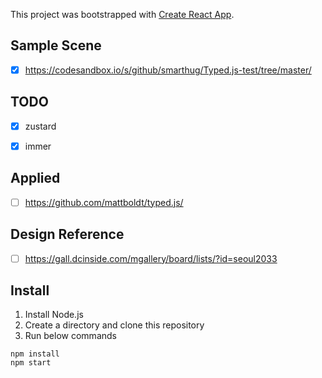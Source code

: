 This project was bootstrapped with [Create React App](https://github.com/facebook/create-react-app).

## Sample Scene
- [x] https://codesandbox.io/s/github/smarthug/Typed.js-test/tree/master/


## TODO
- [x] zustard
- [x] immer


## Applied
- [ ] https://github.com/mattboldt/typed.js/




## Design Reference
- [ ]  https://gall.dcinside.com/mgallery/board/lists/?id=seoul2033


## Install 

1. Install Node.js
2. Create a directory and clone this repository
3. Run below commands

```
npm install
npm start
```





